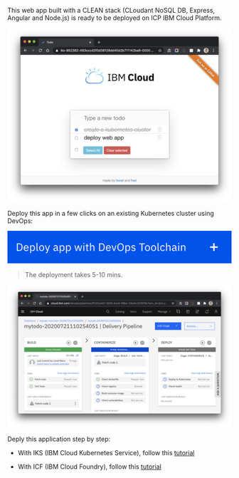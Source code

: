 This web app built with a CLEAN stack (CLoudant NoSQL DB, Express, Angular and Node.js) is ready to be deployed on ICP IBM Cloud Platform.

![Todo](./images/screenshot.png)

Deploy this app in a few clicks on an existing Kubernetes cluster using DevOps:

<a href="https://cloud.ibm.com/devops/setup/deploy?repository=https://github.com/lionelmace/mytodo&branch=master">![](./images/createtoolchain.png)</a>

> The deployment takes 5-10 mins.

![Delivery Pipeline](./images/deliverypipeline.png)

Deply this application step by step:

* With IKS (IBM Cloud Kubernetes Service), follow this [tutorial](https://lionelmace.github.io/iks-lab)

* With ICF (IBM Cloud Foundry), follow this [tutorial](https://github.com/lionelmace/bluemix-labs/tree/master/labs/Lab%20CloudFoundry%20-%20Deploy%20TODO%20web%20application)